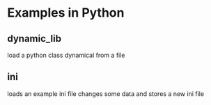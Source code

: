 # Examples in Python
## dynamic_lib
load a python class dynamical from a file
## ini
loads an example ini file changes some data and stores a new ini file
